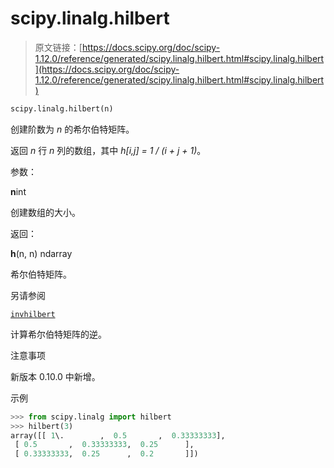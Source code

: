 # scipy.linalg.hilbert

> 原文链接：[https://docs.scipy.org/doc/scipy-1.12.0/reference/generated/scipy.linalg.hilbert.html#scipy.linalg.hilbert](https://docs.scipy.org/doc/scipy-1.12.0/reference/generated/scipy.linalg.hilbert.html#scipy.linalg.hilbert)

```py
scipy.linalg.hilbert(n)
```

创建阶数为 *n* 的希尔伯特矩阵。

返回 *n* 行 *n* 列的数组，其中 *h[i,j] = 1 / (i + j + 1)*。

参数：

**n**int

创建数组的大小。

返回：

**h**(n, n) ndarray

希尔伯特矩阵。

另请参阅

[`invhilbert`](https://docs.scipy.org/doc/scipy-1.12.0/reference/generated/scipy.linalg.invhilbert.html#scipy.linalg.invhilbert "scipy.linalg.invhilbert")

计算希尔伯特矩阵的逆。

注意事项

新版本 0.10.0 中新增。

示例

```py
>>> from scipy.linalg import hilbert
>>> hilbert(3)
array([[ 1\.        ,  0.5       ,  0.33333333],
 [ 0.5       ,  0.33333333,  0.25      ],
 [ 0.33333333,  0.25      ,  0.2       ]]) 
```

